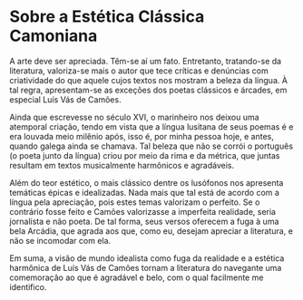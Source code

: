 <!-- pt :: Sobre a Estética Clássica Camoniana :: 2023-01-22 17:51:55 -->

# Sobre a Estética Clássica Camoniana

A arte deve ser apreciada. Têm-se aí um fato. Entretanto, tratando-se da
literatura, valoriza-se mais o autor que tece críticas e denúncias com
criatividade do que aquele cujos textos nos mostram a beleza da língua. À tal
regra, apresentam-se as exceções dos poetas clássicos e árcades, em especial
Luís Vás de Camões.

Ainda que escrevesse no século XVI, o marinheiro nos deixou uma atemporal
criação, tendo em vista que a língua lusitana de seus poemas é e era louvada
meio milênio após, isso é, por minha pessoa hoje, e antes, quando galega ainda
se chamava. Tal beleza que não se corrói o português (o poeta junto da língua)
criou por meio da rima e da métrica, que juntas resultam em textos musicalmente
harmônicos e agradáveis.

Além do teor estético, o mais clássico dentre os lusófonos nos apresenta
temáticas épicas e idealizadas. Nada mais que tal está de acordo com a língua
pela apreciação, pois estes temas valorizam o perfeito. Se o contrário fosse
feito e Camões valorizasse a imperfeita realidade, seria jornalista e não poeta.
De tal forma, seus versos oferecem a fuga à uma bela Arcádia, que agrada aos
que, como eu, desejam apreciar a literatura, e não se incomodar com ela.

Em suma, a visão de mundo idealista como fuga da realidade e a estética
harmônica de Luís Vás de Camões tornam a literatura do navegante uma comemoração
ao que é agradável e belo, com o qual facilmente me identifico.
